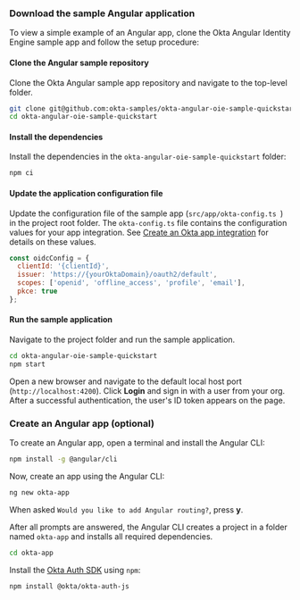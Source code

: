 ### Download the sample Angular application

To view a simple example of an Angular app, clone the Okta Angular Identity Engine sample app and follow the setup procedure:

#### Clone the Angular sample repository

Clone the Okta Angular sample app repository and navigate to the top-level folder.

```bash
git clone git@github.com:okta-samples/okta-angular-oie-sample-quickstart.git
cd okta-angular-oie-sample-quickstart
```

#### Install the dependencies

Install the dependencies in the `okta-angular-oie-sample-quickstart` folder:

```bash
npm ci
```

#### Update the application configuration file

Update the configuration file of the sample app (`src/app/okta-config.ts `) in the project root folder. The `okta-config.ts` file contains the configuration values for your app integration. See [Create an Okta app integration](#create-an-okta-app-integration) for details on these values.

```javascript
const oidcConfig = {
  clientId: '{clientId}',
  issuer: 'https://{yourOktaDomain}/oauth2/default',
  scopes: ['openid', 'offline_access', 'profile', 'email'],
  pkce: true
};
```

#### Run the sample application

Navigate to the project folder and run the sample application.

```bash
cd okta-angular-oie-sample-quickstart
npm start
```

Open a new browser and navigate to the default local host port (`http://localhost:4200`). Click **Login** and sign in with a user from your org. After a successful authentication, the user's ID token appears on the page.

### Create an Angular app (optional)

To create an Angular app, open a terminal and install the Angular CLI:

```bash
npm install -g @angular/cli
```

Now, create an app using the Angular CLI:

```bash
ng new okta-app
```

When asked `Would you like to add Angular routing?`, press **y**.

After all prompts are answered, the Angular CLI creates a project in a folder named `okta-app` and installs all required dependencies.

```bash
cd okta-app
```

Install the [Okta Auth SDK](https://github.com/okta/okta-auth-js) using `npm`:

```bash
npm install @okta/okta-auth-js
